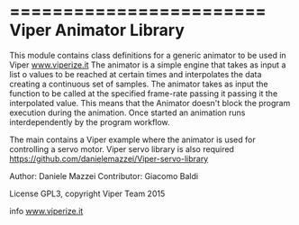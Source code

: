========================
Viper Animator Library
=========================

This module contains class definitions for a generic animator to be used in Viper www.viperize.it
The animator is a simple engine that takes as input a list o values to be reached at certain times and interpolates the data creating a continuous set of samples.
The animator takes as input the function to be called at the specified frame-rate passing it passing it the interpolated value.
This means that the Animator doesn't block the program execution during the animation. Once started an animation runs interdependently by the program workflow.

The main contains a Viper example where the animator is used for controlling a servo motor.
Viper servo library is also required https://github.com/danielemazzei/Viper-servo-library

Author: Daniele Mazzei
Contributor: Giacomo Baldi

License GPL3, copyright Viper Team 2015

info www.viperize.it